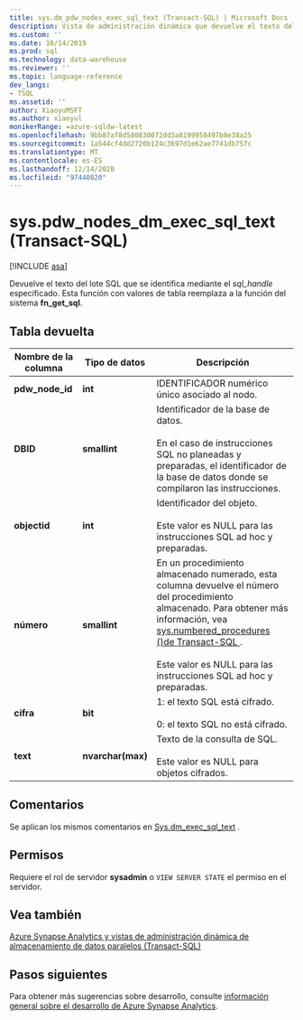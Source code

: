 ```yaml
---
title: sys.dm_pdw_nodes_exec_sql_text (Transact-SQL) | Microsoft Docs
description: Vista de administración dinámica que devuelve el texto del lote SQL que se identifica mediante el sql_handle especificado.
ms.custom: ''
ms.date: 10/14/2019
ms.prod: sql
ms.technology: data-warehouse
ms.reviewer: ''
ms.topic: language-reference
dev_langs:
- TSQL
ms.assetid: ''
author: XiaoyuMSFT
ms.author: xiaoyul
monikerRange: =azure-sqldw-latest
ms.openlocfilehash: 9bb87af8d580830072dd3a8199958497b8e38a25
ms.sourcegitcommit: 1a544cf4dd2720b124c3697d1e62ae7741db757c
ms.translationtype: MT
ms.contentlocale: es-ES
ms.lasthandoff: 12/14/2020
ms.locfileid: "97440820"
---
```

# <a name="syspdw_nodes_dm_exec_sql_text-transact-sql"></a>sys.pdw_nodes_dm_exec_sql_text (Transact-SQL)
[!INCLUDE [asa](../../includes/applies-to-version/asa.md)]

Devuelve el texto del lote SQL que se identifica mediante el *sql_handle* especificado. Esta función con valores de tabla reemplaza a la función del sistema **fn_get_sql**.  
   
## <a name="table-returned"></a>Tabla devuelta  
|Nombre de la columna|Tipo de datos|Descripción|  
|-----------------|---------------|-----------------|  
|**pdw_node_id**|**int**|IDENTIFICADOR numérico único asociado al nodo.|
|**DBID**|**smallint**|Identificador de la base de datos.<br /><br /> En el caso de instrucciones SQL no planeadas y preparadas, el identificador de la base de datos donde se compilaron las instrucciones.|  
|**objectid**|**int**|Identificador del objeto.<br /><br /> Este valor es NULL para las instrucciones SQL ad hoc y preparadas.|  
|**número**|**smallint**|En un procedimiento almacenado numerado, esta columna devuelve el número del procedimiento almacenado. Para obtener más información, vea [sys.numbered_procedures &#40;&#41;de Transact-SQL ](../../relational-databases/system-catalog-views/sys-numbered-procedures-transact-sql.md).<br /><br /> Este valor es NULL para las instrucciones SQL ad hoc y preparadas.|  
|**cifra**|**bit**|1: el texto SQL está cifrado.<br /><br /> 0: el texto SQL no está cifrado.|  
|**text**|**nvarchar(max)**|Texto de la consulta de SQL.<br /><br /> Este valor es NULL para objetos cifrados.|  

## <a name="remarks"></a>Comentarios  
Se aplican los mismos comentarios en [Sys.dm_exec_sql_text](./sys-dm-exec-sql-text-transact-sql.md?view=sql-server-ver15) .  
  
## <a name="permissions"></a>Permisos  
 Requiere el rol de servidor **sysadmin** o `VIEW SERVER STATE` el permiso en el servidor.  
  
## <a name="see-also"></a>Vea también  
 [Azure Synapse Analytics y vistas de administración dinámica de almacenamiento de datos paralelos &#40;Transact-SQL&#41;](../../relational-databases/system-dynamic-management-views/sql-and-parallel-data-warehouse-dynamic-management-views.md)  

  ## <a name="next-steps"></a>Pasos siguientes
 Para obtener más sugerencias sobre desarrollo, consulte [información general sobre el desarrollo de Azure Synapse Analytics](/azure/sql-data-warehouse/sql-data-warehouse-overview-develop).